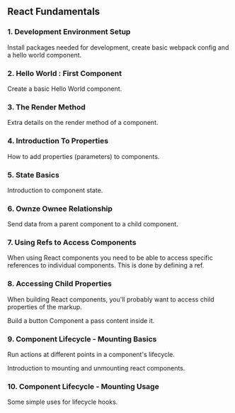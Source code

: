 ## React Fundamentals

### 1. Development Environment Setup

Install packages needed for development, create basic webpack config and a hello world component.

### 2. Hello World : First Component

Create a basic Hello World component.

### 3. The Render Method

Extra details on the render method of a component.

### 4. Introduction To Properties

How to add properties (parameters) to components.

### 5. State Basics

Introduction to component state.

### 6. Ownze Ownee Relationship

Send data from a parent component to a child component.

### 7. Using Refs to Access Components

When using React components you need to be able to access specific
references to individual components. This is done by defining a ref.

### 8. Accessing Child Properties

When building React components, you'll probably want to access child
properties of the markup.

Build a button Component a pass content inside it.

### 9. Component Lifecycle - Mounting Basics

Run actions at different points in a component's lifecycle.

Introduction to mounting and unmounting react components.

### 10. Component Lifecycle - Mounting Usage

Some simple uses for lifecycle hooks.
